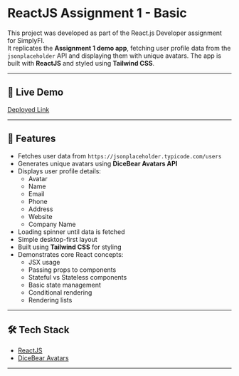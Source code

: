 # ReactJS Assignment 1 - Basic

This project was developed as part of the React.js Developer assignment for SimplyFI.  
It replicates the **Assignment 1 demo app**, fetching user profile data from the `jsonplaceholder` API and displaying them with unique avatars. The app is built with **ReactJS** and styled using **Tailwind CSS**.

---

## 🚀 Live Demo
[Deployed Link](https://simply-fi-assignment-1.vercel.app/)

---

## 📌 Features
- Fetches user data from `https://jsonplaceholder.typicode.com/users`
- Generates unique avatars using **DiceBear Avatars API**
- Displays user profile details:  
  - Avatar  
  - Name  
  - Email  
  - Phone  
  - Address  
  - Website  
  - Company Name  
- Loading spinner until data is fetched
- Simple desktop-first layout
- Built using **Tailwind CSS** for styling
- Demonstrates core React concepts:
  - JSX usage
  - Passing props to components
  - Stateful vs Stateless components
  - Basic state management
  - Conditional rendering
  - Rendering lists

---

## 🛠️ Tech Stack
- [ReactJS](https://reactjs.org/)  
- [DiceBear Avatars](https://avatars.dicebear.com/)  

---
